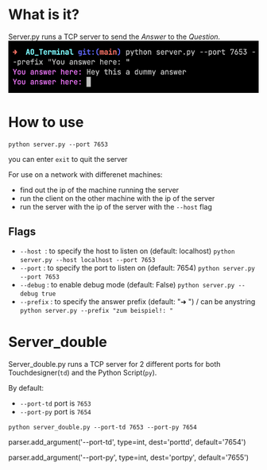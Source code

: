 # What is it?
Server.py runs a TCP server to send the _Answer_ to the _Question_.
!['screenshot of the terminal'](/files/img/screenshot.png)

# How to use
```
python server.py --port 7653
```

you can enter `exit` to quit the server

For use on a network with differenet machines:
- find out the ip of the machine running the server
- run the client on the other machine with the ip of the server
- run the server with the ip of the server with the `--host` flag
## Flags
- `--host `: to specify the host to listen on (default: localhost) `python server.py --host localhost --port 7653` 
- `--port` : to specify the port to listen on (default: 7654) `python server.py --port 7653` 
- `--debug` : to enable debug mode (default: False) `python server.py --debug true` 
- `--prefix` : to specify the answer prefix (default: "➜ ") / can be anystring `python server.py --prefix "zum beispiel!: "` 

# Server_double
Server_double.py runs a TCP server for 2 different ports for both Touchdesigner(`td`) and the Python Script(`py`).

By default:
- `--port-td` port is `7653`
- `--port-py` port is `7654`

```
python server_double.py --port-td 7653 --port-py 7654
```

parser.add_argument('--port-td', type=int, dest='porttd', default='7654')

parser.add_argument('--port-py', type=int, dest='portpy', default='7655')
